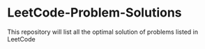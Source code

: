 # LeetCode-Problem-Solutions
This repository will list all the optimal solution of problems listed in LeetCode
